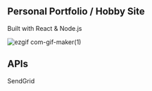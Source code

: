 ## Personal Portfolio / Hobby Site

Built with React & Node.js

![ezgif com-gif-maker(1)](https://user-images.githubusercontent.com/66700080/212431082-ca477ded-f443-429e-8c55-fe6d5fba0793.gif)


## APIs

SendGrid
